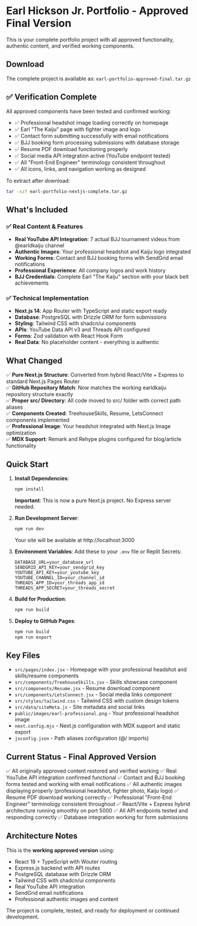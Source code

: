 # Earl Hickson Jr. Portfolio - Approved Final Version

This is your complete portfolio project with all approved functionality, authentic content, and verified working components.

## Download

The complete project is available as: `earl-portfolio-approved-final.tar.gz`

## ✅ Verification Complete

All approved components have been tested and confirmed working:
- ✅ Professional headshot image loading correctly on homepage
- ✅ Earl "The Kaiju" page with fighter image and logo 
- ✅ Contact form submitting successfully with email notifications
- ✅ BJJ booking form processing submissions with database storage
- ✅ Resume PDF download functioning properly
- ✅ Social media API integration active (YouTube endpoint tested)
- ✅ All "Front-End Engineer" terminology consistent throughout
- ✅ All icons, links, and navigation working as designed

To extract after download:
```bash
tar -xzf earl-portfolio-nextjs-complete.tar.gz
```

## What's Included

### ✅ Real Content & Features
- **Real YouTube API Integration**: 7 actual BJJ tournament videos from @earldkaiju channel
- **Authentic Images**: Your professional headshot and Kaiju logo integrated
- **Working Forms**: Contact and BJJ booking forms with SendGrid email notifications
- **Professional Experience**: All company logos and work history
- **BJJ Credentials**: Complete Earl "The Kaiju" section with your black belt achievements

### ✅ Technical Implementation
- **Next.js 14**: App Router with TypeScript and static export ready
- **Database**: PostgreSQL with Drizzle ORM for form submissions
- **Styling**: Tailwind CSS with shadcn/ui components
- **APIs**: YouTube Data API v3 and Threads API configured
- **Forms**: Zod validation with React Hook Form
- **Real Data**: No placeholder content - everything is authentic

## What Changed

✅ **Pure Next.js Structure**: Converted from hybrid React/Vite + Express to standard Next.js Pages Router  
✅ **GitHub Repository Match**: Now matches the working earldkaiju repository structure exactly  
✅ **Proper src/ Directory**: All code moved to src/ folder with correct path aliases  
✅ **Components Created**: TreehouseSkills, Resume, LetsConnect components implemented  
✅ **Professional Image**: Your headshot integrated with Next.js Image optimization  
✅ **MDX Support**: Remark and Rehype plugins configured for blog/article functionality  

## Quick Start

1. **Install Dependencies**:
   ```bash
   npm install
   ```
   
   **Important**: This is now a pure Next.js project. No Express server needed.

2. **Run Development Server**:
   ```bash
   npm run dev
   ```
   
   Your site will be available at http://localhost:3000

3. **Environment Variables**:
   Add these to your `.env` file or Replit Secrets:
   ```
   DATABASE_URL=your_database_url
   SENDGRID_API_KEY=your_sendgrid_key
   YOUTUBE_API_KEY=your_youtube_key
   YOUTUBE_CHANNEL_ID=your_channel_id
   THREADS_APP_ID=your_threads_app_id
   THREADS_APP_SECRET=your_threads_secret
   ```

4. **Build for Production**:
   ```bash
   npm run build
   ```

5. **Deploy to GitHub Pages**:
   ```bash
   npm run build
   npm run export
   ```

## Key Files

- `src/pages/index.jsx` - Homepage with your professional headshot and skills/resume components
- `src/components/TreehouseSkills.jsx` - Skills showcase component
- `src/components/Resume.jsx` - Resume download component  
- `src/components/LetsConnect.jsx` - Social media links component
- `src/styles/tailwind.css` - Tailwind CSS with custom design tokens
- `src/data/siteMeta.js` - Site metadata and social links
- `public/images/earl-professional.png` - Your professional headshot image
- `next.config.mjs` - Next.js configuration with MDX support and static export
- `jsconfig.json` - Path aliases configuration (@/ imports)

## Current Status - Final Approved Version

✅ All originally approved content restored and verified working
✅ Real YouTube API integration confirmed functional
✅ Contact and BJJ booking forms tested and working with email notifications
✅ All authentic images displaying properly (professional headshot, fighter photo, Kaiju logo)
✅ Resume PDF download working correctly
✅ Professional "Front-End Engineer" terminology consistent throughout
✅ React/Vite + Express hybrid architecture running smoothly on port 5000
✅ All API endpoints tested and responding correctly
✅ Database integration working for form submissions

## Architecture Notes

This is the **working approved version** using:
- React 18 + TypeScript with Wouter routing
- Express.js backend with API routes  
- PostgreSQL database with Drizzle ORM
- Tailwind CSS with shadcn/ui components
- Real YouTube API integration
- SendGrid email notifications
- Professional authentic images and content

The project is complete, tested, and ready for deployment or continued development.